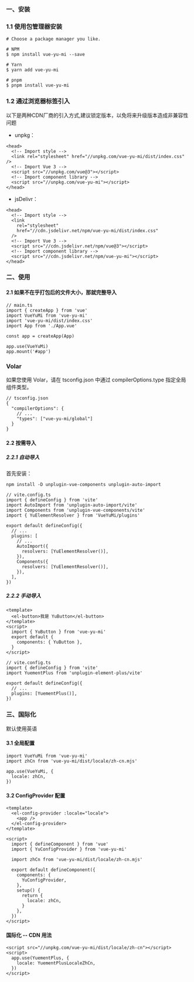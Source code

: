 
###  一、安装

### 1.1 使用包管理器安装
```
# Choose a package manager you like.

# NPM
$ npm install vue-yu-mi --save

# Yarn
$ yarn add vue-yu-mi

# pnpm
$ pnpm install vue-yu-mi
```

### 1.2 通过浏览器标签引入
以下是两种CDN厂商的引入方式,建议锁定版本，以免将来升级版本造成非兼容性问题

* unpkg：

```
<head>
  <!-- Import style -->
  <link rel="stylesheet" href="//unpkg.com/vue-yu-mi/dist/index.css" />
  <!-- Import Vue 3 -->
  <script src="//unpkg.com/vue@3"></script>
  <!-- Import component library -->
  <script src="//unpkg.com/vue-yu-mi"></script>
</head>
```

* jsDelivr：

```
<head>
  <!-- Import style -->
  <link
    rel="stylesheet"
    href="//cdn.jsdelivr.net/npm/vue-yu-mi/dist/index.css"
  />
  <!-- Import Vue 3 -->
  <script src="//cdn.jsdelivr.net/npm/vue@3"></script>
  <!-- Import component library -->
  <script src="//cdn.jsdelivr.net/npm/vue-yu-mi"></script>
</head>

```

### 二、使用

#### 2.1 如果不在乎打包后的文件大小，那就完整导入
```
// main.ts
import { createApp } from 'vue'
import VueYuMi from 'vue-yu-mi'
import 'vue-yu-mi/dist/index.css'
import App from './App.vue'

const app = createApp(App)

app.use(VueYuMi)
app.mount('#app')
```

### Volar
如果您使用 Volar，请在 tsconfig.json 中通过 compilerOptions.type 指定全局组件类型。
```
// tsconfig.json
{
  "compilerOptions": {
    // ...
    "types": ["vue-yu-mi/global"]
  }
}
```

#### 2.2 按需导入
##### 2.2.1 自动导入

首先安装：
```
npm install -D unplugin-vue-components unplugin-auto-import
```


```
// vite.config.ts
import { defineConfig } from 'vite'
import AutoImport from 'unplugin-auto-import/vite'
import Components from 'unplugin-vue-components/vite'
import { YuElementResolver } from 'VueYuMi/plugins'

export default defineConfig({
  // ...
  plugins: [
    // ...
    AutoImport({
      resolvers: [YuElementResolver()],
    }),
    Components({
      resolvers: [YuElementResolver()],
    }),
  ],
})

```

##### 2.2.2 手动导入

```
<template>
  <el-button>我是 YuButton</el-button>
</template>
<script>
  import { YuButton } from 'vue-yu-mi'
  export default {
    components: { YuButton },
  }
</script>
```

```
// vite.config.ts
import { defineConfig } from 'vite'
import YuementPlus from 'unplugin-element-plus/vite'

export default defineConfig({
  // ...
  plugins: [YuementPlus()],
})
```

### 三、国际化
默认使用英语

#### 3.1 全局配置
```
import VueYuMi from 'vue-yu-mi'
import zhCn from 'vue-yu-mi/dist/locale/zh-cn.mjs'

app.use(VueYuMi, {
  locale: zhCn,
})
```

#### 3.2 ConfigProvider 配置

```
<template>
  <el-config-provider :locale="locale">
    <app />
  </el-config-provider>
</template>

<script>
  import { defineComponent } from 'vue'
  import { YuConfigProvider } from 'vue-yu-mi'

  import zhCn from 'vue-yu-mi/dist/locale/zh-cn.mjs'

  export default defineComponent({
    components: {
      YuConfigProvider,
    },
    setup() {
      return {
        locale: zhCn,
      }
    },
  })
</script>
```

#### 国际化 -- CDN 用法

```
<script src="//unpkg.com/vue-yu-mi/dist/locale/zh-cn"></script>
<script>
  app.use(YuementPlus, {
    locale: YuementPlusLocaleZhCn,
  })
</script>
```